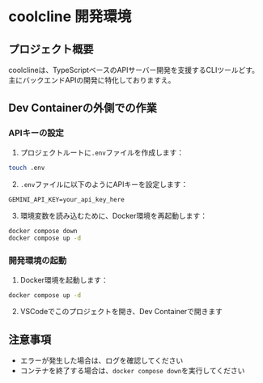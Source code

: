 # coolcline 開発環境

## プロジェクト概要

coolclineは、TypeScriptベースのAPIサーバー開発を支援するCLIツールどす。主にバックエンドAPIの開発に特化しておりますえ。

## Dev Containerの外側での作業

### APIキーの設定
1. プロジェクトルートに`.env`ファイルを作成します：
```bash
touch .env
```

2. `.env`ファイルに以下のようにAPIキーを設定します：
```
GEMINI_API_KEY=your_api_key_here
```

3. 環境変数を読み込むために、Docker環境を再起動します：
```bash
docker compose down
docker compose up -d
```

### 開発環境の起動
1. Docker環境を起動します：
```bash
docker compose up -d
```

2. VSCodeでこのプロジェクトを開き、Dev Containerで開きます

## 注意事項

- エラーが発生した場合は、ログを確認してください
- コンテナを終了する場合は、`docker compose down`を実行してください 